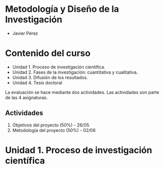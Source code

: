 # Metodología y Diseño de la Investigación 

- Javier Pérez

# Contenido del curso 

- Unidad 1. Proceso de investigación científica.
- Unidad 2. Fases de la investigación: cuantitativa y cualitativa.
- Unidad 3. Difusión de los resultados.
- Unidad 4. Tesis doctoral


La evaluación se hace mediante dos actividades. Las actividades son parte de las 4 asignaturas. 

## Actividades
1. Objetivos del proyecto (50%) - 26/05
2. Metodología del proyecto (50%) - 02/06

# Unidad 1. Proceso de investigación científica

